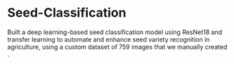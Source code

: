# Seed-Classification
Built a deep learning-based seed classification model using ResNet18 and transfer learning to automate and enhance seed variety recognition in agriculture, using a custom dataset of 759 images that we manually created .
